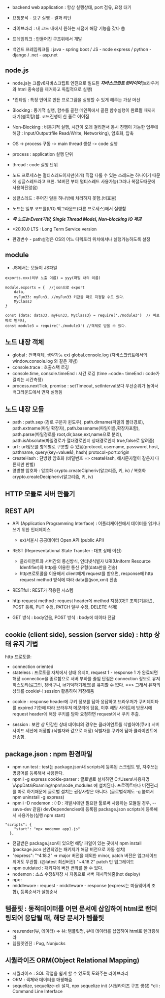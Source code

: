 * backend web application : 항상 실행상태, port 점유, 요청 대기 
* 요청분석 - 요구 실행 - 결과 리턴 

* 라이브러리 : 내 코드 내에서 원하는 시점에 해당 기능을 갖다 씀
* 프레임워크 : 만들어진 구조위에서 개발
* 백엔드 프레임워크들 : java - spring boot / JS - node express / python - django / .net - asp.net 

## node.js
* node.js는 크롬v8자바스크립트 엔진으로 빌드된 ***자바스크립트 런타이머***(브라우저와 html 종속성을 제거하고 독립적으로 실행)
* *런타임 : 특정 언어로 만든 프로그램을 실행할 수 있게 해주는 가상 머신

* Blocking : 동기적 실행, 함수를 콜한 메인쪽에서 콜된 함수실행이 완료될 때까지 대기(블록킹)함. 코드진행이 한 줄로 이어짐 
* Non-Blocking : 비동기적 실행, 시간이 오래 걸리면서 동시 진행이 가능한 업무에 해당 : Input/Output(file Read/Write, Networking), 암호화, 압축

* OS -> process 구동 -> main thread 생성 -> code 실행 
* process : application 실행 단위
* thread : code 실행 단위
* 노드 프로세스는 멀티스레드이지만(4개) 직접 다룰 수 있는 스레드는 하나이기 때문에 싱글스레드라고 표현. 14버전 부터 멀티스레드 사용가능(그러나 복잡도때문에 사용하진않음)
* 싱글스레드 : 주어진 일을 하나밖에 처리하지 못함.(비효율)
* 노드는 일부 코드를(I/O) 백그라운드(다른 프로세스)에서 실행함 
* ***즉 노드는 Event기반, Single Thread Model, Non-blocking IO 제공***

* *20.10.0 LTS : Long Term Service version
* 환경변수 - path설정은 OS의 어느 디렉토리 위치에서나 실행가능하도록 설정

## module
* JS에서는 모듈이 JS파일
```
exports.xxx(외부 노출 이름) = yyy(파일 내의 이름)
```
```
module.exports = {  //json으로 export
    data,
    myFun33: myFun3, //myFun33 키값을 따로 지정할 수도 있다.
    MyClass3
}
```
```
const {data: data33, myFun33, MyClass3} = require('./module3')  // 따로 따로 받거나,
const module3 = require('./module3') //객체로 받을 수 있다.
```
## 노드 내장 객체
* global : 전역객체, 생략가능 ex) global.console.log (자바스크립트에서의 window.console.log 와 같은 개념)
* console.trace : 호출스택 로깅 
* console.time, console.timeEnd : 시간 로깅 (time ~code~ timeEnd : code가 걸리는 시간측정)
* process.nextTick, promise : setTimeout, setInterval보다 우선순위가 높아서 백그라운드에서 먼저 실행됨 

## 노드 내장 모듈
* path : path.sep (경로 구분자 윈도우\), path.dirname(파일의 폴더경로), path.extname(파일 확장자), path.basename(파일이름,확장자포함), path.parse(파일경로를 root,dir,base,ext,name으로 분리), path.isAbsolute(파일경로가 절대경로인지 상대경로인지 true,false로 알려줌)
* url : url정보를 항목별로 구분할 수 있음(protocol, username, password, host, pathname, query(key=value&), hash) protocol~port:origin
* createHash : 단방향 암호화 (비밀번호 => createHash, 해시문자열이 같은지 다른지만 판별) 
* 양방향 암호화 : 암호화 crypto.createCipheriv(알고리즘, 키, iv) / 복호화 crypto.createDecipheriv(알고리즘, 키, iv)

## HTTP 모듈로 서버 만들기


## REST API 
* API (Application Programming Interface) : 어플리케이션에서 데이터를 읽거나 쓰기 위한 인터페이스
  - ex)서울시 공공데이터 Open API (public API)
* REST (Representational State Transfer : 대표 상태 이전) 
  - 클라이언트와 서버간의 통신방식, 인터넷식별자 URI(Uniform Resource Idenfifier)와 http를 이용한 통신 유형(data만을 전송)
  - http프로토콜을 이용해서 client에게 request를 받으면, response에 http request method 방식에 따라 data를(json,xml) 전송 
* RESTful : REST가 적용된 시스템
* http request method : request header에 method 지정(GET 조회(기본값), POST 등록, PUT 수정, PATCH 일부 수정, DELETE 삭제)

* GET 방식 : body없음, POST 방식 : body에 데이타 전달 

## cookie (client side), session (server side) : http 상태 유지 기법
http 프로토콜: 
- connection oriented
- stateless : 프로토콜 자체에서 상태 유지X, request 1 - response 1 가 완료되면 해당 connection을 종료함으로 서버 부하를 줄임
단점은 connection 정보로 유저 히스토리(로그인, 장바구니, id기억하기체크)를 유지할 수 없다. ==> 그래서 유저의 상태를 cookie나 session 활용하여 저장해둠

* cookie : response header에 쿠키 정보를 담아 응답하고 브라우저가 쿠키데이타를 expired 기한에 따라 브라우저 메모리에 담음, 이후 해당 사이트에 방문시에 request header에 해당 쿠키를 담아 요청하면 request에서 쿠키 추출.

* session : 보안 상 민감한 상태 데이터의 경우는 클라이언트를 식별하여(쿠키) 서버사이드 세션에 저장함.(식별자와 값으로 저장) 식별자를 쿠키에 담아 클라이언트에 전송함. 

## package.json : npm 환경파일 
* npm run test : test는 package.json내 scripts에 등록된 스크립트 명, 자주쓰는 명령어를 등록해서 사용한다.
* npm i -g express cookie-parser : 글로벌로 설치하면 C:\Users\사용자명\AppData\Roaming\npm\node_modules 에 설치된다. 프로젝트마다 버전관리를 따로 하기때문에 글로벌 설치는 권장사항은 아니다. (글로벌삭제도 -g 붙여서 npm uninstall -g express)
* npm i -D nodemon : (-D : 개발시에만 필요한 툴로써 사용하는 모듈일 경우, --save-dev 같음) devDependencies에 등록됨
package.json scripts에 등록해서 사용가능(실행 npm start)
```
"scripts": {
    "start": "npx nodemon app1.js"
  },
```
* 전달받은 package.json이 있으면 해당 파일이 있는 곳에서 npm install (package.json 선언되있는 패키지가 해당 버전으로 자동 설치)
* "express": "^4.18.2" => major 버전을 제외한 minor, patch 버전은 업그레이드 되어도 무관함. (@latest 최신버전) "~4.18.2" patch 만 업그레이드 
* npm outdated : 패키지에 버전 변화를 볼 수 있다.
* nodemon : 소스 수정&저장 시 자동으로 서버 재시작해줌(hot deploy)
* npx : 
* middleware : request - middleware - response (express는 미들웨어의 조합), 등록순서가 실행순서

## 템플릿 : 동적데이터를 어떤 문서에 삽입하여 html로 랜더링되어 응답될 때, 해당 문서가 템플릿
* res.render(뷰, 데이터) => 뷰: 템플릿명, 뷰에 데이터를 삽입하여 html로 렌더링해라 
* 템플릿엔진 : Pug, Nunjucks

## 시퀄라이즈 ORM(Object Relational Mapping) 
- 시퀄라이즈 : SQL 작업을 쉽게 할 수 있도록 도와주는 라이브러리
- ORM : 객체와 데이터를 매핑해줌
- sequelize, sequelize-cli 설치, npx sequelize init (시퀄라이즈 구조 생성) 
*cli : Command Line Interface
